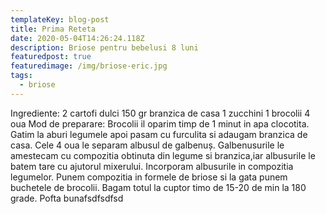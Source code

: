 ```yaml
---
templateKey: blog-post
title: Prima Reteta
date: 2020-05-04T14:26:24.118Z
description: Briose pentru bebelusi 8 luni
featuredpost: true
featuredimage: /img/briose-eric.jpg
tags:
  - briose
---
```

Ingrediente: 2 cartofi dulci  150 gr branzica de casa 1 zucchini 1 brocolii 4 oua Mod de preparare: Brocolii il oparim timp de 1 minut in apa clocotita. Gatim la aburi legumele apoi pasam cu furculita si adaugam branzica de casa. Cele 4 oua le separam albusul de galbenuș. Galbenusurile le amestecam cu compozitia obtinuta din legume si branzica,iar albusurile le batem tare cu ajutorul mixerului. Incorporam albusurile in compozitia legumelor. Punem compozitia in formele de briose si la gata punem buchetele de brocolii. Bagam totul la cuptor timo de 15-20 de min la 180 grade. Pofta bunafsdfsdfsd